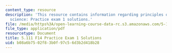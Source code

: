 ```yaml
---
content_type: resource
description: 'This resource contains information regarding principles of chemical
  science: Practice exam 1 solutions.'
file: /media/https%3A/open-learning-course-data-rc.s3.amazonaws.com/5-111sc-principles-of-chemical-science-fall-2014/b08a6b7502f83b0f97c56d3b2d418b28_MIT5_111F14_PractExam1Sol.pdf
file_type: application/pdf
resourcetype: Document
title: 5.111 F14 Practice Exam 1 Solutions
uid: b08a6b75-02f8-3b0f-97c5-6d3b2d418b28
---
```

